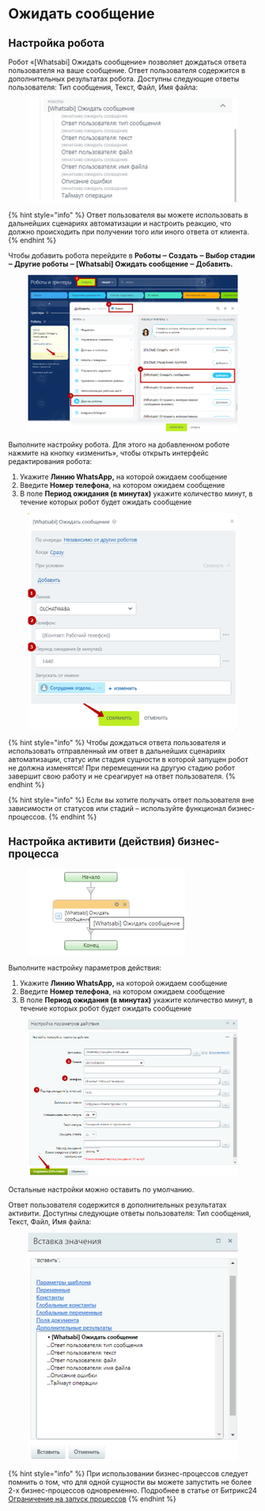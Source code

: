 # Ожидать сообщение

## Настройка робота

Робот «\[Whatsabi] Ожидать сообщение» позволяет дождаться ответа пользователя на ваше сообщение. Ответ пользователя содержится в дополнительных результатах робота. Доступны следующие ответы пользователя: Тип сообщения, Текст, Файл, Имя файла:

<figure><img src="../../.gitbook/assets/image (247).png" alt=""><figcaption></figcaption></figure>

{% hint style="info" %}
Ответ пользователя вы можете использовать в дальнейших сценариях автоматизации и настроить реакцию, что должно происходить при получении того или иного ответа от клиента.
{% endhint %}

Чтобы добавить робота перейдите в **Роботы ‒ Создать ‒ Выбор стадии ‒ Другие роботы ‒ \[Whatsabi] Ожидать сообщение ‒ Добавить.**

<figure><img src="../../.gitbook/assets/image (248).png" alt=""><figcaption></figcaption></figure>

Выполните настройку робота. Для этого на добавленном роботе нажмите на кнопку «изменить», чтобы открыть интерфейс редактирования робота:

1. Укажите **Линию WhatsApp,** на которой ожидаем сообщение
2. Введите **Номер телефона**, на котором ожидаем сообщение
3. В поле **Период ожидания (в минутах)** укажите количество минут, в течение которых робот будет ожидать сообщение

<figure><img src="../../.gitbook/assets/image (249).png" alt=""><figcaption></figcaption></figure>

{% hint style="info" %}
Чтобы дождаться ответа пользователя и использовать отправленный им ответ в дальнейших сценариях автоматизации, статус или стадия сущности в которой запущен робот не должна изменятся! При перемещении на другую стадию робот завершит свою работу и не среагирует на ответ пользователя.
{% endhint %}

{% hint style="info" %}
Если вы хотите получать ответ пользователя вне зависимости от статусов или стадий – используйте функционал бизнес-процессов.&#x20;
{% endhint %}

## Настройка активити (действия) бизнес-процесса

<figure><img src="../../.gitbook/assets/image (250).png" alt=""><figcaption></figcaption></figure>

Выполните настройку параметров действия:

1. Укажите **Линию WhatsApp,** на которой ожидаем сообщение
2. Введите **Номер телефона**, на котором ожидаем сообщение
3. В поле **Период ожидания (в минутах)** укажите количество минут, в течение которых робот будет ожидать сообщение

<figure><img src="../../.gitbook/assets/image (251).png" alt=""><figcaption></figcaption></figure>

Остальные настройки можно оставить по умолчанию.

Ответ пользователя содержится в дополнительных результатах активити. Доступны следующие ответы пользователя: Тип сообщения, Текст, Файл, Имя файла:

<figure><img src="../../.gitbook/assets/image (252).png" alt=""><figcaption></figcaption></figure>

{% hint style="info" %}
При использовании бизнес-процессов следует помнить о том, что для одной сущности вы можете запустить не более 2-х бизнес-процессов одновременно. Подробнее в статье от Битрикс24 [Ограничение на запуск процессов](https://helpdesk.bitrix24.ru/open/5671433/)
{% endhint %}
